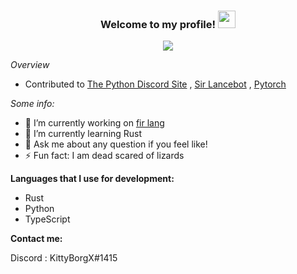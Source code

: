 <h3 align="center">
  Welcome to my profile!
  <img src="https://media.giphy.com/media/hvRJCLFzcasrR4ia7z/giphy.gif" width="28">
</h3>

<!--
[![Header](https://github.com/KittyBorgX/KittyBorgX/blob/main/Github%20Profile%20Header.png?raw=true "Header")](https://github.com/KittyX29/KittyX29/blob/main/icons/Blue%20Hand%20Drawn%20Black%20History%20Month%20Social%20and%20Emotional%20Learning%20Google%20Classroom%20Header.jpg)
-->

<p align="center">
  <img src="https://readme-typing-svg.herokuapp.com?color=%2356D6F7&center=true&vCenter=true&lines=Open+source+developer;Self+taught+programmer;Always+learning+something+new"></a>
</p>

_Overview_
- Contributed to [The Python Discord Site](https://github.com/python-discord/site/pull/569) , [Sir Lancebot](https://github.com/python-discord/sir-lancebot/pull/822) , [Pytorch](https://github.com/cyyever/pytorch/commit/f4b02ca01577e8c49e1650dd05643cf1d2b56310)

_Some info:_ 
- 🔭 I’m currently working on [fir lang](https://github.com/KittyBorgX/fir-lang)
- 🌱 I’m currently learning Rust
- 💬 Ask me about any question if you feel like!
- ⚡ Fun fact: I am dead scared of lizards

**Languages that I use for development:**
- Rust
- Python
- TypeScript

**Contact me:**

Discord : KittyBorgX#1415
